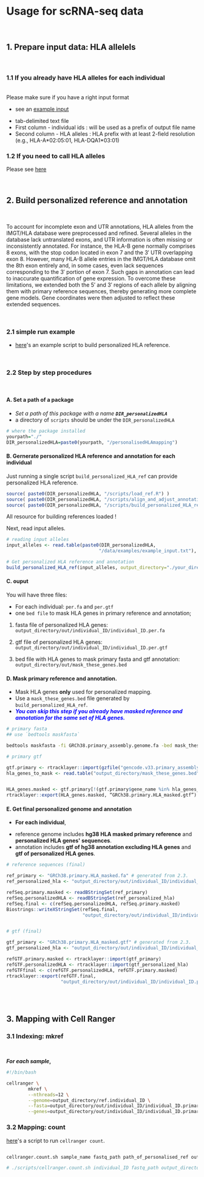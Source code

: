 
# Usage for scRNA-seq data

<br>




## 1. Prepare input data: HLA allelels 

<br>


### 1.1 If you already have HLA alleles for each individual 
<br>
Please make sure if you have a right input format

* see an [example input](../data/examples/example_input.txt)  
- tab-delimited text file
- First column - individual ids : will be used as a prefix of output file name
- Second column - HLA alleles : HLA prefix with at least 2-field resolution (e.g., HLA-A\*02:05:01, HLA-DQA1\*03:01)



### 1.2 If you need to call HLA alleles

Please see [here](./HLA_typing.md)



<br>

## 2. Build personalized reference and annotation 

<br>

To account for incomplete exon and UTR annotations, HLA alleles from the IMGT/HLA database were preprocessed and refined.
Several alleles in the database lack untranslated exons, and UTR information is often missing or inconsistently annotated. For instance, the HLA-B gene normally comprises 8 exons, with the stop codon located in exon 7 and the 3′ UTR overlapping exon 8. However, many HLA-B allele entries in the IMGT/HLA database omit the 8th exon entirely and, in some cases, even lack sequences corresponding to the 3′ portion of exon 7. Such gaps in annotation can lead to inaccurate quantification of gene expression.
To overcome these limitations, we extended both the 5′ and 3′ regions of each allele by aligning them with primary reference sequences, thereby generating more complete gene models. Gene coordinates were then adjusted to reflect these extended sequences.

<br>

### 2.1 simple run example

*  [here](../data/examples/example_run.R)'s an example script to build personalized HLA reference.

<br>

### 2.2 Step by step procedures
<br>

#### A. Set a path of a package

* *Set a path of this package with a name __`DIR_personalizedHLA`__*
* a directory of `scripts` should be under the `DIR_personalizedHLA`

```R
# where the package installed
yourpath="./"
DIR_personalizedHLA=paste0(yourpath, "/personalisedHLAmapping") 
```



#### B. Gernerate personalized HLA reference and annotation for each individual


Just running a single script `build_personalized_HLA_ref` can provide personalized HLA reference. 

```R
source( paste0(DIR_personalizedHLA, "/scripts/load_ref.R") )
source( paste0(DIR_personalizedHLA, "/scripts/align_and_adjust_annotation.R") )
source( paste0(DIR_personalizedHLA, "/scripts/build_personalized_HLA_ref.R") )

```

All resource for building references loaded ! 

Next, read input alleles. 

```R
# reading input alleles
input_alleles <- read.table(paste0(DIR_personalizedHLA, 
                                  "/data/examples/example_input.txt"), head=T)

# Get personalized HLA reference and annotation
build_personalized_HLA_ref(input_alleles, output_directory="./your_directory" )

```

#### C. ouput 

You will have three files:

- For each individual: ```per.fa``` and ```per.gtf``` 
- one ```bed file``` to mask HLA genes in primary reference and annotation;


1) fasta file of personalized HLA genes: 
`output_directory/out/individual_ID/individual_ID.per.fa`

2) gtf file of personalized HLA genes:
`output_directory/out/individual_ID/individual_ID.per.gtf`

3) bed file with HLA genes to mask primary fasta and gtf annotation: 
`output_directory/out/mask_these_genes.bed`



#### D. Mask primary reference and annotation. 


- Mask HLA genes __only__ used for personalized mapping. 
- Use a `mask_these_genes.bed` file generated by `build_personalized_HLA_ref`. 
- <span style="color:blue">__*You can skip this step if you already have masked reference and annotation for the same set of HLA genes.*__ </span>


```bash
# primary fasta 
## use `bedtools maskfasta`

bedtools maskfasta -fi GRCh38.primary_assembly.genome.fa -bed mask_these_genes.bed -fo GRCh38.primary.HLA_masked.fa
```


```R
# primary gtf

gtf.primary <- rtracklayer::import(gzfile("gencode.v33.primary_assembly.annotation.gtf.gz"))
hla_genes_to_mask <- read.table("output_directory/mask_these_genes.bed")


HLA_genes.masked <- gtf.primary[!(gtf.primary$gene_name %in% hla_genes_to_mask$V4), ]
rtracklayer::export(HLA_genes.masked, “GRCh38.primary.HLA_masked.gtf”)
```


#### E. Get final personalized genome and annotation 

* __For each individual__, 
- reference genome includes __hg38 HLA masked primary reference__ and __personalized HLA genes' sequences__.
- annotation includes __gtf of hg38 annotation excluding HLA genes__ and __gtf of personalized HLA genes__.



```R
# reference sequences (final)

ref_primary <- "GRCh38.primary.HLA_masked.fa" # generated from 2.3.
ref_personalized_hla <- "output_directory/out/individual_ID/individual_ID.per.fa" # generated from 2.2

refSeq.primary.masked <- readBStringSet(ref_primary)
refSeq.personalizedHLA <- readBStringSet(ref_personalized_hla)
refSeq.final <- c(refSeq.personalizedHLA, refSeq.primary.masked)
Biostrings::writeXStringSet(refSeq.final, 
                            "output_directory/out/individual_ID/individual_ID.primaryMasked_and_HLA.fa" )


# gtf (final)

gtf_primary <- "GRCh38.primary.HLA_masked.gtf" # generated from 2.3.
gtf_personalized_hla <- "output_directory/out/individual_ID/individual_ID.per.gtf" # generated from 2.2

refGTF.primary.masked <- rtracklayer::import(gtf_primary) 
refGTF.personalizedHLA <- rtracklayer::import(gtf_personalized_hla) 
refGTFfinal <- c(refGTF.personalizedHLA, refGTF.primary.masked)
rtracklayer::export(refGTF.final, 
                    "output_directory/out/individual_ID/individual_ID.primaryMasked_and_HLA.gtf"))

```


<br>
<br>

## 3. Mapping with Cell Ranger


### 3.1 Indexing: mkref


<br>

__*For each sample*,__

```bash
#!/bin/bash

cellranger \
        mkref \
        --nthreads=12 \
        --genome=output_directory/ref.individual_ID \
        --fasta=output_directory/out/individual_ID/individual_ID.primaryMasked_and_HLA.fa \
        --genes=output_directory/out/individual_ID/individual_ID.primaryMasked_and_HLA.gtf

```

### 3.2 Mapping: count


[here](../scripts/cellranger.count.sh)'s a script to run `cellranger count`.

```bash

cellranger.count.sh sample_name fastq_path path_of_personalised_ref out_prefix

# ./scripts/cellranger.count.sh individual_ID fastq_path output_directory/ref.individual_ID out_prefix
```



